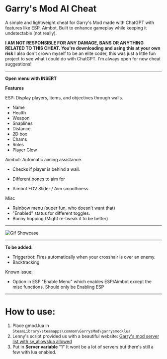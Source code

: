 # Garry's Mod AI Cheat
A simple and lightweight cheat for Garry's Mod made with ChatGPT with features like ESP, Aimbot. Built to enhance gameplay while keeping it undetectable (not really).

 **I AM NOT RESPONSIBLE FOR ANY DAMAGE, BANS OR ANYTHING RELATED TO THIS CHEAT. You're downloading and using this at your own risk** 
 I also don't crown myself to be an elite coder, this was just a little fun project to see what i could do with ChatGPT. I'm always open for new cheat suggestions!

---

**Open menu with INSERT**

**Features**

<summary>ESP: Display players, items, and objectives through walls.</summary>

- Name 
- Health
- Weapon
- Snaplines
- Distance
- 2D box
- Chams
- Roles
- Player Glow




<summary>Aimbot: Automatic aiming assistance.</summary>
  
- Checks if player is behind a wall.

- Different bones to aim for

- Aimbot FOV Slider / Aim smoothness



<summary>Misc</summary>

- Rainbow menu (super fun, who doesn't want that)
- "Enabled" status for different toggles.
- Bunny hopping (Might re-tweak it to be better)
---


![Gif Showcase](https://github.com/RIPP3R1337/Gmod-ChatGPT-Cheat/blob/main/showcase.gif)

---


**To be added:**

- Triggerbot: Fires automatically when your crosshair is over an enemy.
- Backtracking

<summary>Known issue:</summary>

- Option in ESP "Enable Menu" which enables ESP/Aimbot except the misc functions. Should only be Enabling ESP

---

# How to use:

1. Place gmod.lua in `SteamLibrary\steamapps\common\GarrysMod\garrysmod\lua`
2. Lenny's script provided us with a beautiful website: [Garry's mod server list with sv_allowslua allowed](https://www.gametracker.com/search/garrysmod/?search_by=server_variable&search_by2=sv_allowcslua&query=&loc=_all&sort=&order=) 
3. Put in **Server variable** "1" It wont be a lot of servers but there's still a few with lua enabled.



